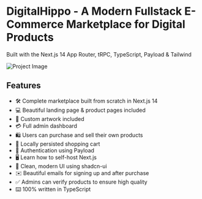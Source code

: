 # DigitalHippo - A Modern Fullstack E-Commerce Marketplace for Digital Products

Built with the Next.js 14 App Router, tRPC, TypeScript, Payload & Tailwind

![Project Image](https://github.com/VovaLyapota/next-ts-project/public/thumbnail.jpg)

## Features

- 🛠️ Complete marketplace built from scratch in Next.js 14
- 💻 Beautiful landing page & product pages included
- 🎨 Custom artwork included
- 💳 Full admin dashboard
- 🛍️ Users can purchase and sell their own products
- 🛒 Locally persisted shopping cart
- 🔑 Authentication using Payload
- 🖥️ Learn how to self-host Next.js
- 🌟 Clean, modern UI using shadcn-ui
- ✉️ Beautiful emails for signing up and after purchase
- ✅ Admins can verify products to ensure high quality
- ⌨️ 100% written in TypeScript
